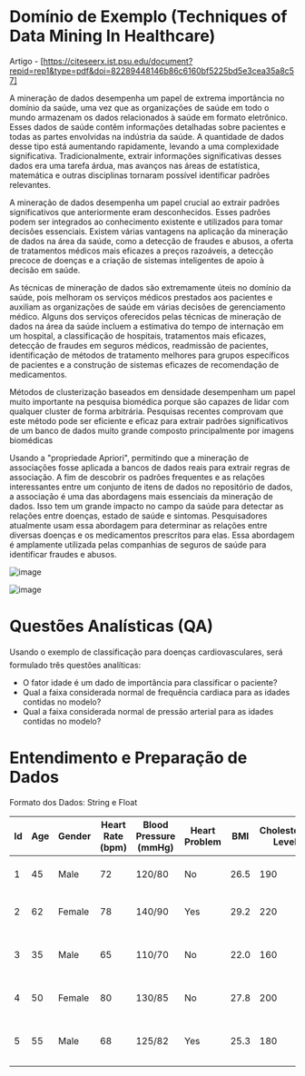 # Domínio de Exemplo (Techniques of Data Mining In Healthcare)

Artigo - [https://citeseerx.ist.psu.edu/document?repid=rep1&type=pdf&doi=82289448146b86c6160bf5225bd5e3cea35a8c57]

A mineração de dados desempenha um papel de extrema importância no domínio da saúde, uma vez que as organizações de saúde em todo o mundo armazenam os dados relacionados à saúde em formato eletrônico. Esses dados de saúde contêm informações detalhadas sobre pacientes e todas as partes envolvidas na indústria da saúde. A quantidade de dados desse tipo está aumentando rapidamente, levando a uma complexidade significativa. Tradicionalmente, extrair informações significativas desses dados era uma tarefa árdua, mas avanços nas áreas de estatística, matemática e outras disciplinas tornaram possível identificar padrões relevantes.

A mineração de dados desempenha um papel crucial ao extrair padrões significativos que anteriormente eram desconhecidos. Esses padrões podem ser integrados ao conhecimento existente e utilizados para tomar decisões essenciais. Existem várias vantagens na aplicação da mineração de dados na área da saúde, como a detecção de fraudes e abusos, a oferta de tratamentos médicos mais eficazes a preços razoáveis, a detecção precoce de doenças e a criação de sistemas inteligentes de apoio à decisão em saúde.

As técnicas de mineração de dados são extremamente úteis no domínio da saúde, pois melhoram os serviços médicos prestados aos pacientes e auxiliam as organizações de saúde em várias decisões de gerenciamento médico. Alguns dos serviços oferecidos pelas técnicas de mineração de dados na área da saúde incluem a estimativa do tempo de internação em um hospital, a classificação de hospitais, tratamentos mais eficazes, detecção de fraudes em seguros médicos, readmissão de pacientes, identificação de métodos de tratamento melhores para grupos específicos de pacientes e a construção de sistemas eficazes de recomendação de medicamentos.

Métodos de clusterização baseados em densidade desempenham um papel muito importante na pesquisa biomédica porque são capazes de lidar com qualquer cluster de forma arbitrária. Pesquisas recentes comprovam que este método pode ser eficiente e eficaz para extrair padrões significativos de um banco de dados muito grande composto principalmente por imagens biomédicas

Usando a "propriedade Apriori", permitindo que a mineração de associações fosse aplicada a bancos de dados reais para extrair regras de associação. A fim de descobrir os padrões frequentes e as relações interessantes entre um conjunto de itens de dados no repositório de dados, a associação é uma das abordagens mais essenciais da mineração de dados. Isso tem um grande impacto no campo da saúde para detectar as relações entre doenças, estado de saúde e sintomas. Pesquisadores atualmente usam essa abordagem para determinar as relações entre diversas doenças e os medicamentos prescritos para elas. Essa abordagem é amplamente utilizada pelas companhias de seguros de saúde para identificar fraudes e abusos.


![image](https://github.com/Tomasi/MineracaoDados/assets/61890715/336f4f9d-46cf-4146-91c4-907360f2b969)

![image](https://github.com/Tomasi/MineracaoDados/assets/61890715/4474f8d2-703d-4009-88ec-a974050392cc)

# Questões Analísticas (QA)

Usando o exemplo de classificação para doenças cardiovasculares, será formulado três questões analíticas:

- O fator idade é um dado de importância para classificar o paciente?
- Qual a faixa considerada normal de frequência cardiaca para as idades contidas no modelo?
- Qual a faixa considerada normal de pressão arterial para as idades contidas no modelo?

# Entendimento e Preparação de Dados

Formato dos Dados: String e Float


| Id | Age | Gender | Heart Rate (bpm) | Blood Pressure (mmHg) | Heart Problem | BMI | Cholesterol Level | Diabetes | Smoking | Insurance Provider | Address              | Contact Number    |
|----|-----|--------|-------------------|------------------------|--------------|-----|-------------------|----------|---------|--------------------|----------------------|-------------------|
| 1  | 45  | Male   | 72                | 120/80                 | No           | 26.5| 190               | No       | No      | ABC Health         | 123 Main St, City    | (555) 123-4567    |
| 2  | 62  | Female | 78                | 140/90                 | Yes          | 29.2| 220               | Yes      | No      | XYZ Insurance      | 456 Elm St, Town     | (555) 987-6543    |
| 3  | 35  | Male   | 65                | 110/70                 | No           | 22.0| 160               | No       | Yes     | ABC Health         | 789 Oak Ave, Village | (555) 456-7890    |
| 4  | 50  | Female | 80                | 130/85                 | No           | 27.8| 200               | No       | Yes     | LMN Insurance      | 101 Pine Rd, City    | (555) 789-0123    |
| 5  | 55  | Male   | 68                | 125/82                 | Yes          | 25.3| 180               | No       | No      | XYZ Insurance      | 222 Cedar Ln, Town  | (555) 321-9876    |



